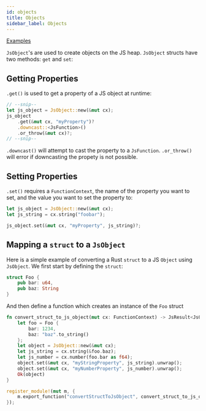 ```yaml
---
id: objects
title: Objects
sidebar_label: Objects
---
```


[Examples](https://github.com/neon-bindings/examples/tree/legacy/objects)

`JsObject`'s are used to create objects on the JS heap. `JsObject` structs have two methods: `get` and `set`:

## Getting Properties

`.get()` is used to get a property of a JS object at runtime:

```rust
// --snip--
let js_object = JsObject::new(&mut cx);
js_object
    .get(&mut cx, "myProperty")?
    .downcast::<JsFunction>()
    .or_throw(&mut cx)?;
// --snip--
```

`.downcast()` will attempt to cast the property to a `JsFunction`. `.or_throw()` will error if downcasting the propety is not possible.

## Setting Properties

`.set()` requires a `FunctionContext`, the name of the property you want to set, and the value you want to set the property to:

```rust
let js_object = JsObject::new(&mut cx);
let js_string = cx.string("foobar");

js_object.set(&mut cx, "myProperty", js_string)?;
```

## Mapping a `struct` to a `JsObject`

Here is a simple example of converting a Rust `struct` to a JS `Object` using `JsObject`. We first start by defining the `struct`:

```rust
struct Foo {
    pub bar: u64,
    pub baz: String
}
```
And then define a function which creates an instance of the `Foo` struct
```rust
fn convert_struct_to_js_object(mut cx: FunctionContext) -> JsResult<JsObject> {
    let foo = Foo {
        bar: 1234,
        baz: "baz".to_string()
    };
    let object = JsObject::new(&mut cx);
    let js_string = cx.string(&foo.baz);
    let js_number = cx.number(foo.bar as f64);
    object.set(&mut cx, "myStringProperty", js_string).unwrap();
    object.set(&mut cx, "myNumberProperty", js_number).unwrap();
    Ok(object)
}

register_module!(mut m, {
    m.export_function("convertStructToJsObject", convert_struct_to_js_object)
});
```
